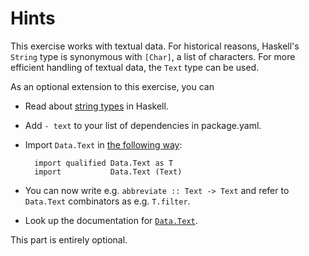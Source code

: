 # Hints

This exercise works with textual data. For historical reasons, Haskell's
`String` type is synonymous with `[Char]`, a list of characters. For more
efficient handling of textual data, the `Text` type can be used.

As an optional extension to this exercise, you can

- Read about [string types](https://haskell-lang.org/tutorial/string-types) in Haskell.
- Add `- text` to your list of dependencies in package.yaml.
- Import `Data.Text` in [the following way](https://hackernoon.com/4-steps-to-a-better-imports-list-in-haskell-43a3d868273c):

        import qualified Data.Text as T
        import           Data.Text (Text)

- You can now write e.g. `abbreviate :: Text -> Text` and refer to `Data.Text` combinators as e.g. `T.filter`.
- Look up the documentation for [`Data.Text`](https://hackage.haskell.org/package/text/docs/Data-Text.html).

This part is entirely optional.
